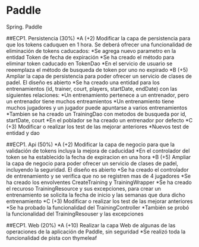 # Paddle
Spring. Paddle

##ECP1. Persistencia (30%)
  *A (+2) Modificar la capa de persistencia para que los tokens caduquen en 1 hora. Se deberá ofrecer una funcionalidad de eliminación de tokens caducados:
    *Se agrega nuevo parametro en la entidad Token de fecha de expiración
    *Se ha creado el método para eliminar token caducado en TokenDao
    *En el servicio de usuario se reeemplaza el método de busqueda de token por uno no expirado
  *B (+5) Ampliar la capa de persistencia para poder ofrecer un servicio de clases de padel. El diseño es abierto
    *Se ha creado una entidad para los entrenamientos (id, trainer, court, players, startDate, endDate) con las siguientes relaciones:
      *Un entrenamiento pertenece a un entrenador, pero un entrenador tiene muchos entreamientos
      *Un entrenamiento tiene muchos jugadores y un jugador puede apuntarse a varios entrenamientos
    *Tambien se ha creado un TrainingDao con metodos de busqueda por id, startDate, court
    *En el poblador se ha creado un entrenador por defecto
  *C (+3) Modificar o realizar los test de las mejorar anteriores
      *Nuevos test de entidad y dao
        
##ECP1. Api (50%)
  *A (+2) Modificar la capa de negocio para que la validación de tokens incluya la mejora de caducidad
    *En el controlador del token se ha establecido la fecha de expiracion en una hora
  *B (+5) Ampliar la capa de negocio para poder ofrecer un servicio de clases de padel, incluyendo la seguridad. El diseño es abierto
    *Se ha creado el controlador de entrenamiento y se verifica que no se registren mas de 4 jugadores
    *Se ha creado los envolventes CreateTraining y TrainingWrapper
    *Se ha creado el recuroso TrainingResource y sus excepciones, para crear un entrenamiento se solicita la fecha de inicio y las semanas que dura dicho entrenamiento
  *C (+3) Modificar o realizar los test de las mejorar anteriores
    *Se ha probado la funcionalidad del TrainingController
    *También se probó la funcionalidad del TrainingResouser y las excepciones
    
##ECP1. Web (20%)
  *A (+10) Realizar la capa Web de algunas de las operaciones de la aplicación de Paddle, sin seguridad
    *Se realizó toda la funcionalidad de pista con thymeleaf
    
      
      

